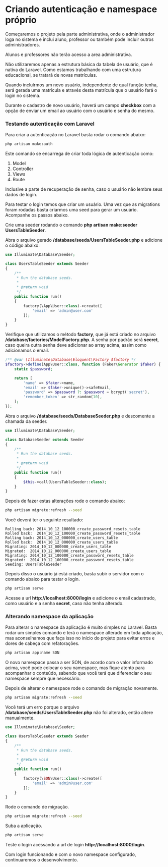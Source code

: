 # Criando autenticação e namespace próprio

Começaremos o projeto pela parte administrativa, onde o administrador loga no sistema e inclui aluno, professor ou também pode incluir outros administradores.

Alunos e professores não terão acesso a area administrativa.

Não utilizaremos apenas a estrutura básica da tabela de usuário, que é nativa do Laravel. Como estamos trabalhando com uma estrutura educacional, se tratará de novas matrículas.

Quando incluírmos um novo usuário, independente de qual função tenha, será gerada uma matrícula e através desta matrícula que o usuário fará o login no sistema.

Durante o cadastro de novo usuário, haverá um campo **checkbox** com a opção de enviar um email ao usuário com o usuário e senha do mesmo.

### Testando autenticação com Laravel

Para criar a autenticação no Laravel basta rodar o comando abaixo:

```sh
php artisan make:auth
```

Este comando se encarrega de criar toda lógica de autenticação como:

1. Model
2. Controller
3. Views
4. Route

Inclusive a parte de recuperação de senha, caso o usuário não lembre seus dados de login.

Para testar o login temos que criar um usuário. Uma vez que as migrations foram rodadas basta criarmos uma seed para gerar um usuário. Acompanhe os passos abaixo.

Crie uma seeder rodando o comando **php artisan make:seeder UsersTableSeeder**.

Abra o arquivo gerado **/database/seeds/UsersTableSeeder.php** e adicione o código abaixo:

```php
use Illuminate\Database\Seeder;

class UsersTableSeeder extends Seeder
{
    /**
     * Run the database seeds.
     *
     * @return void
     */
    public function run()
    {
        factory(\App\User::class)->create([
            'email' => 'admin@user.com'
        ]);
    }
}
```

Verifique que utilizamos o método **factory**, que já está criado no arquivo **/database/factories/ModelFactory.php**. A senha por padrão será **secret**, caso queira outra senha deve adicionar ao array acima, assim como adicionamos o email.

```php
/** @var \Illuminate\Database\Eloquent\Factory $factory */
$factory->define(App\User::class, function (Faker\Generator $faker) {
    static $password;

    return [
        'name' => $faker->name,
        'email' => $faker->unique()->safeEmail,
        'password' => $password ?: $password = bcrypt('secret'),
        'remember_token' => str_random(10),
    ];
});
```

Abra o arquivo **/database/seeds/DatabaseSeeder.php** e descomente a chamada da seeder.

```php
use Illuminate\Database\Seeder;

class DatabaseSeeder extends Seeder
{
    /**
     * Run the database seeds.
     *
     * @return void
     */
    public function run()
    {
        $this->call(UsersTableSeeder::class);
    }
}
```

Depois de fazer estas alterações rode o comando abaixo:

```sh
php artisan migrate:refresh --seed
```

Você deverá ter o seguinte resultado:

```
Rolling back: 2014_10_12_100000_create_password_resets_table
Rolled back:  2014_10_12_100000_create_password_resets_table
Rolling back: 2014_10_12_000000_create_users_table
Rolled back:  2014_10_12_000000_create_users_table
Migrating: 2014_10_12_000000_create_users_table
Migrated:  2014_10_12_000000_create_users_table
Migrating: 2014_10_12_100000_create_password_resets_table
Migrated:  2014_10_12_100000_create_password_resets_table
Seeding: UsersTableSeeder
```

Depois disso o usuário já está criado, basta subir o servidor com o comando abaixo para testar o login.

```sh
php artisan serve
```

Acesse a url **http://localhost:8000/login** e adicione o email cadastrado, como usuário e a senha **secret**, caso não tenha alterado.

### Alterando namespace da aplicação

Para alterar o namespace da aplicação é muito simples no Laravel. Basta rodar um simples comando e terá o namespace alterado em toda aplicação, mas aconselhamos que faça isso no início do projeto para evitar erros e dores de cabeça com refatorações.

```sh
php artisan app:name SON
```

O novo namespace passa a ser SON, de acordo com o valor informado acima, você pode colocar o seu namespace, mas fique atento para acompanhar o conteúdo, sabendo que você terá que diferenciar o seu namespace sempre que necessário.

Depois de alterar o namespace rode o comando de migração novamente.

```sh
php artisan migrate:refresh --seed
```

Você terá um erro porque o arquivo **/database/seeds/UsersTableSeeder.php** não foi alterado, então altere manualmente.

```php
use Illuminate\Database\Seeder;

class UsersTableSeeder extends Seeder
{
    /**
     * Run the database seeds.
     *
     * @return void
     */
    public function run()
    {
        factory(\SON\User::class)->create([
            'email' => 'admin@user.com'
        ]);
    }
}
```

Rode o comando de migração.

```sh
php artisan migrate:refresh --seed
```

Suba a aplicação.

```sh
php artisan serve
```

Teste o login acessando a url de login **http://localhost:8000/login**.

Com login funcionando e com o novo namespace configurado, continuaremos o desenvolvimento.